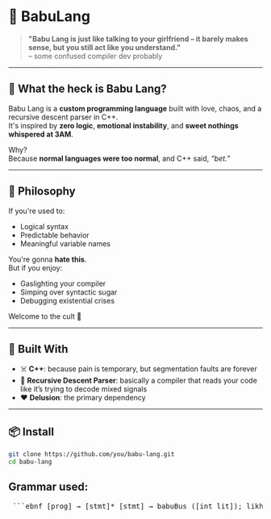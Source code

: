 
# 🍼 BabuLang

> **"Babu Lang is just like talking to your girlfriend – it barely makes sense, but you still act like you understand."**  
> – some confused compiler dev probably

---

## 💋 What the heck is Babu Lang?

Babu Lang is a **custom programming language** built with love, chaos, and a recursive descent parser in C++.  
It's inspired by **zero logic**, **emotional instability**, and **sweet nothings whispered at 3AM**.

Why?  
Because **normal languages were too normal**, and C++ said, *“bet.”*

---

## 🧠 Philosophy

If you're used to:
- Logical syntax
- Predictable behavior
- Meaningful variable names

You're gonna **hate this**.  
But if you enjoy:
- Gaslighting your compiler
- Simping over syntactic sugar
- Debugging existential crises

Welcome to the cult 🫡

---

## 🔨 Built With

- ☠️ **C++**: because pain is temporary, but segmentation faults are forever
- 🧠 **Recursive Descent Parser**: basically a compiler that reads your code like it’s trying to decode mixed signals
- ❤️ **Delusion**: the primary dependency

---

## 📦 Install

```bash
git clone https://github.com/you/babu-lang.git
cd babu-lang
```

## Grammar used:
<pre> ```ebnf [prog] → [stmt]* [stmt] → babuBus ([int_lit]); likhoBabu ([exp]); mano ident = [exp]; agar ([Expr]) [scope] [scope]* [stmt]* [exp] → [Term] [Binexp] [scope] → [stmt]* ``` </pre>
